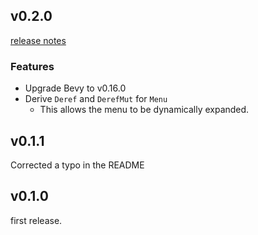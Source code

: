 ## v0.2.0

[release notes](https://github.com/not-elm/bevy_tray_icon/releases/tag/v0.2.0)

### Features

- Upgrade Bevy to v0.16.0
- Derive `Deref` and `DerefMut` for `Menu`
    - This allows the menu to be dynamically expanded.

## v0.1.1

Corrected a typo in the README

## v0.1.0

first release.